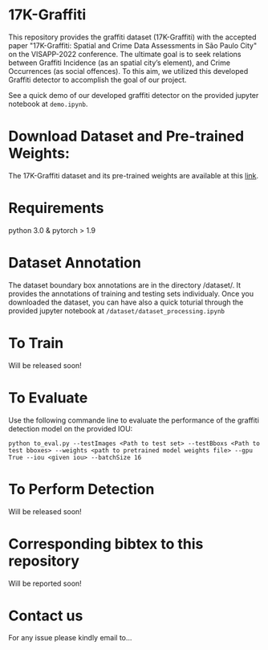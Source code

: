 # 17K-Graffiti
This repository provides the graffiti dataset (17K-Graffiti) with the accepted paper "17K-Graffiti: Spatial and Crime Data Assessments in São Paulo City" on the VISAPP-2022 conference. The ultimate goal is to seek relations between Graffiti Incidence (as an spatial city’s element), and Crime Occurrences (as social offences). To this aim, we utilized this developed Graffiti detector to accomplish the goal of our project. 

See a quick demo of our developed graffiti detector on the provided jupyter notebook at `demo.ipynb`. 

# Download Dataset and Pre-trained Weights:
The 17K-Graffiti dataset and its pre-trained weights are available at this [link](https://zenodo.org/record/5899631).

# Requirements
python 3.0 &
pytorch > 1.9

# Dataset Annotation
The dataset boundary box annotations are in the directory /dataset/. It provides the annotations of training and testing sets individualy. Once you downloaded the dataset, you can have also a quick toturial through the provided jupyter notebook at `/dataset/dataset_processing.ipynb`

# To Train
Will be released soon!

# To Evaluate
Use the following commande line to evaluate the performance of the graffiti detection model on the provided IOU:

`python to_eval.py --testImages <Path to test set>
                   --testBboxs <Path to test bboxes>
                   --weights <path to pretrained model weights file>
                   --gpu True
                   --iou <given iou>
                   --batchSize 16`

# To Perform Detection
Will be released soon!

# Corresponding bibtex to this repository
Will be reported soon!

# Contact us  
For any issue please kindly email to...
